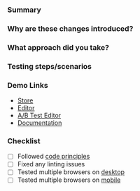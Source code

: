 ### Summary

<!--
  Please include a short description (using non-technical terms, 1-2 sentences)
  about the changes you are introducing and/or what problem is being fixed.
-->

### Why are these changes introduced?

<!--
  Give context to help reviewers fully understand your changes.
  (Just link the Jira Story if exists: e.g. "Implements [FOO-123](URL)").
-->

### What approach did you take?

<!--
  What approach did you take, and why? Were there any other approaches
  you considered using, and why did you decide to drop them?
-->

### Testing steps/scenarios

<!--
  List all testing steps/scenarios you checked and help peers to review your changes.
-->

### Demo Links

<!--
  Please provide necessary links to allow reviewers to easily test your changes.
  Remove any link placeholders that are not needed.
-->

- [Store](URL)
- [Editor](URL)
- [A/B Test Editor](URL)
- [Documentation](URL)

### Checklist

- [ ] Followed [code principles](https://www.notion.so/thorborn/Programming-Principles-1d59be6612274f93bfdbf91e1240a4fe)
- [ ] Fixed any linting issues
- [ ] Tested multiple browsers on [desktop](https://www.notion.so/thorborn/QA-Overview-414f4932f93b459b882b831117531d2b#51084fae0ad4485781165895c2f35d96)
- [ ] Tested multiple browsers on [mobile](https://www.notion.so/thorborn/QA-Overview-414f4932f93b459b882b831117531d2b#c3d78ba52d904a8fa2699455df6a3078)
